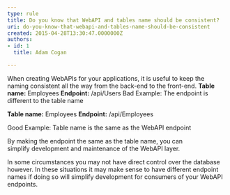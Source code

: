 ```yaml
---
type: rule
title: Do you know that WebAPI and tables name should be consistent?
uri: do-you-know-that-webapi-and-tables-name-should-be-consistent
created: 2015-04-28T13:30:47.0000000Z
authors:
- id: 1
  title: Adam Cogan

---
```


 ​When creating WebAPIs for your applications, it is useful to keep the naming consistent all the way from the back-end to the front-end. 
**Table name:** Employees
**Endpoint:** /api/Users
​Bad Example: The endpoint is different to the table name




**​Table name:** Employees
**Endpoint:** /api/Employees

​Good Example: Table name is the same as the WebAPI endpoint


By making the endpoint the same as the table name, you can simplify development and maintenance of the WebAPI layer.

In some circumstances you may not have direct control over the database however. In these situations it may make sense to have different endpoint names if doing so will simplify development for consumers of your WebAPI endpoints.​


